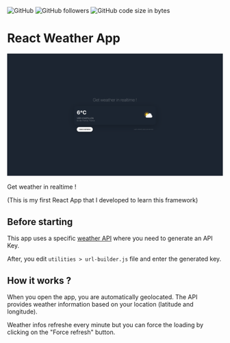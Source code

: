 ![GitHub](https://img.shields.io/github/license/jornatf/weather-react-app) ![GitHub followers](https://img.shields.io/github/followers/jornatf) ![GitHub code size in bytes](https://img.shields.io/github/languages/code-size/jornatf/weather-react-app)
# React Weather App

![Screenshot](public/screenshot.png)

Get weather in realtime !

(This is my first React App that I developed to learn this framework)

## Before starting

This app uses a specific [weather API](https://weatherapi.com) where you need to generate an API Key.

After, you edit ```utilities > url-builder.js``` file and enter the generated key.

## How it works ?

When you open the app, you are automatically geolocated. The API provides weather information based on your location (latitude and longitude).

Weather infos refreshe every minute but you can force the loading by clicking on the "Force refresh" button.

